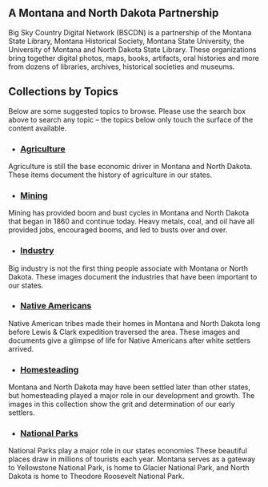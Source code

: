 ## A Montana and North Dakota Partnership

Big Sky Country Digital Network (BSCDN) is a partnership of the Montana State Library, Montana Historical Society, Montana State University, the University of Montana and North Dakota State Library. These organizations bring together digital photos, maps, books, artifacts, oral histories and more from dozens of libraries, archives, historical societies and museums. 
 
 ## Collections by Topics
 
 Below are some suggested topics to browse. Please use the search box above to search any topic – the topics below only touch the surface of the content available.
 
- ### [Agriculture](/search?q=Agriculture*+OR+Farming*+OR+Ranching*)
Agriculture is still the base economic driver in Montana and North Dakota. These items document the history of agriculture in our states. 
 
- ### [Mining](/search?q=Mining)
Mining has provided boom and bust cycles in Montana and North Dakota that began in 1860 and continue today. Heavy metals, coal, and oil have all provided jobs, encouraged booms, and led to busts over and over. 
 
- ### [Industry](/search?q=Industry)
Big industry is not the first thing people associate with Montana or North Dakota. These images document the industries that have been important to our states. 

- ### [Native Americans](/search?q=Indian*+OR+Indians*)
Native American tribes made their homes in Montana and North Dakota long before Lewis & Clark expedition traversed the area. These images and documents give a glimpse of life for Native Americans after white settlers arrived.  
 
- ### [Homesteading](/search?q=Homestead*+OR+Homesteads*+OR+Homesteaders*+OR+Homesteading*)
Montana and North Dakota may have been settled later than other states, but homesteading played a major role in our development and growth. The images in this collection show the grit and determination of our early settlers. 
 
- ### [National Parks](/search?q=National+Park)
National Parks play a major role in our states economies These beautiful places draw in millions of tourists each year. Montana serves as a gateway to Yellowstone National Park,  is home to Glacier National Park, and North Dakota is home to Theodore Roosevelt National Park. 